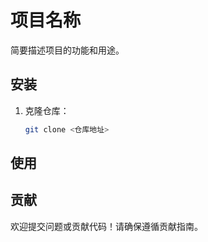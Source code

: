 # 项目名称

简要描述项目的功能和用途。

## 安装

1. 克隆仓库：
    ```bash
    git clone <仓库地址>
    ```


## 使用



## 贡献

欢迎提交问题或贡献代码！请确保遵循贡献指南。
